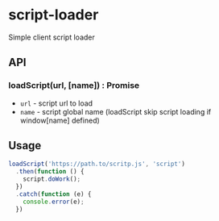 script-loader
=============

Simple client script loader

## API

### loadScript(url, [name]) : Promise

- `url` - script url to load
- `name` - script global name (loadScript skip script loading if window[name] defined)

## Usage

```js
loadScript('https://path.to/scritp.js', 'script')
  .then(function () {
    script.doWork();
  })
  .catch(function (e) {
    console.error(e);
  })
```